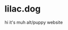 # lilac.dog

<!-- [![actions](https://github.com/partheseas/lilac.dog/workflows/main/badge.svg)](https://github.com/partheseas/lilac.dog/actions)
[![now.sh](https://img.shields.io/static/v1?label=view&message=now.sh&color=000000)](https://lilac.dog) -->

hi it's muh alt/puppy website
